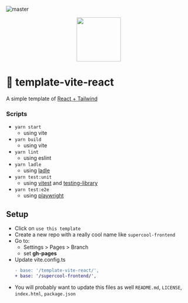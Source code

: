 ![master](https://github.com/souzaramon/template-vite-react/actions/workflows/cd.yml/badge.svg)

<div align="center">
<img src="https://vitejs.dev/logo-with-shadow.png" height="120">
</div>

# 🫰 template-vite-react

A simple template of [React + Tailwind](https://souzaramon.github.io/template-vite-react/)

### Scripts

- `yarn start`
  - using vite
- `yarn build`
  - using vite
- `yarn lint`
  - using eslint
- `yarn ladle`
  - using [ladle](https://ladle.dev/)
- `yarn test:unit`
  - using [vitest](https://vitest.dev/) and [testing-library](https://testing-library.com/)
- `yarn test:e2e`
  - using [playwright](https://playwright.dev/)

## Setup

- Click on `use this template`
- Create a new repo with a really cool name like `supercool-frontend`
- Go to:
  - Settings > Pages > Branch
  - set **gh-pages**
- Update vite.config.ts
  ```diff
  - base: '/template-vite-react/',
  + base: '/supercool-frontend/',
  ```
- You will probably want to update this files as well `README.md`, `LICENSE`, `index.html`, `package.json`
